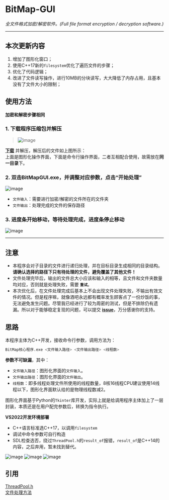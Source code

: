 ﻿# BitMap-GUI
*全文件格式加密/解密软件。(Full file format encryption / decryption software.)*

------------

## 本次更新内容
1. 增加了图形化窗口；
2. 使用C++17新的`filesystem`优化了遍历文件的步骤；
3. 优化了代码逻辑；
4. 改进了文件读写操作，进行10MB的分块读写，大大降低了内存占用，且基本没有了文件大小的限制；

## 使用方法
**加密和解密步骤相同**
### 1. 下载程序压缩包并解压
> ![image](https://user-images.githubusercontent.com/48341563/150064951-433f23c0-971d-4690-b168-ecc776ca561d.png)

**[下载](https://github.com/BunnySakura/BitMap-FileEncryption/releases "下载")** 并解压，解压后的文件如上图所示：  
上面是图形化操作界面，下面是命令行操作界面，二者互相配合使用，故需放在**同一目录**下。

### 2. 双击BitMapGUI.exe，并调整对应参数，点击“开始处理”
![image](https://user-images.githubusercontent.com/48341563/150065597-a718c6ea-169e-4c11-84f7-33d7853b0912.png)
- `文件输入`：需要进行加密/解密的文件所在的文件夹
- `文件输出`：处理完成的文件的保存路径

### 3. 进度条开始移动，等待处理完成，进度条停止移动
![image](https://user-images.githubusercontent.com/48341563/150066406-28261aeb-a3ec-4ebf-92b8-f0a35759b86d.png)

------------

## 注意
- 本程序会对子目录的文件进行递归处理，并在目标目录生成相同的目录结构。**请确认选择的路径下只有待处理的文件，避免覆盖了其他文件！**
- 文件处理完毕后，输出的文件总大小应该和输入的相等，且文件和文件夹数量均对应，否则就是处理失败，需要 **`重试`**。
- 本次优化后，在文件处理完成后基本上不会出现文件处理失败，不输出有效文件的情况。但是程序嘛，就像酒吧永远都有概率发生顾客点了一份炒饭的事，无法避免发生问题。尽管我已经进行了较为周密的测试，但是不排除仍有遗漏。所以对于能够稳定复现的问题，可以提交 **[issue](https://github.com/BunnySakura/BitMap-FileEncryption/issues "issue")**，万分感谢你的支持。

## 思路
本程序主体为C++开发，接收命令行参数，调用方法为：
```bash
BitMap核心程序.exe <文件输入路径> <文件输出路径> <线程数>
```
**参数不可缺漏**，其中：
- `文件输入路径`：图形化界面的`文件输入`。
- `文件输出路径`：图形化界面的`文件输出`。
- `线程数`：即多线程处理文件所使用的线程数量，8核16线程CPU建议使用14线程以下，图形化界面默认给的是物理线程数减2。

图形化界面基于Python的`Tkinter`库开发，实际上就是给调用程序主体加上了一层封装，本质还是在用户配完参数后，转换为指令执行。

**VS2022开发环境部署**  
- C++语言标准选C++17，以调用`filesystem`
- 调试中命令参数可自行构造
- SDL检查选否，绕过`ThreadPool.h`的`result_of`报错，`result_of`是C++14的内容，之后弃用，暂未找到替代。

![image](https://user-images.githubusercontent.com/48341563/150073426-cabf4626-3834-420a-a8f1-dfc7022846fd.png)
![image](https://user-images.githubusercontent.com/48341563/150073436-ac03985d-4fef-420f-860b-583d6058ff0e.png)
![image](https://user-images.githubusercontent.com/48341563/150073472-8a006151-9471-4374-864b-2ee5f98730be.png)

## 引用
[ThreadPool.h](https://github.com/progschj/ThreadPool "ThreadPool.h")  
[文件处理方法](https://blog.csdn.net/bily_on/article/details/88597520 "文件处理方法")  